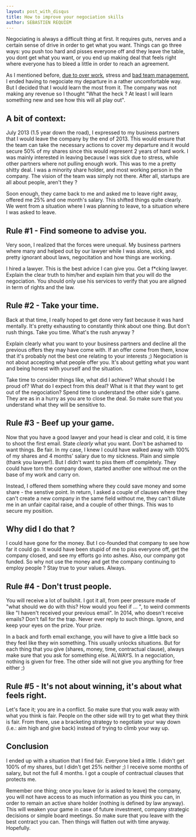 ```yaml
---
layout: post_with_disqus
title: How to improve your negociation skills
author: SEBASTIEN REQUIEM
---
```


<p class="intro">Negociating is always a difficult thing at first. It requires guts, nerves and a certain sense of drive in order to get what you want. Things can go three ways: you push too hard and pisses everyone off and they leave the table, you dont get what you want, or you end up making deal that feels right where everyone has to bleed a little in order to reach an agreement.</p>

As I mentioned before, [due to over work](http://sebastien.requiem.fr/2013/12/19/quit-your-startup-before-getting-sick.html), stress and [bad team management](http://sebastien.requiem.fr/2014/01/23/killing-the-ASAP-culture.html), I ended having to negociate my departure in a rather uncomfortable way. But I decided that I would learn the most from it. The company was not making any revenue so I thought "What the heck ? At least I will learn something new and see how this will all play out".

A bit of context:
--------------
July 2013 (1.5 year down the road), I expressed to my business partners that I would leave the company by the end of 2013. This would ensure that the team can take the necessary actions to cover my departure and it would secure 50% of my shares since this would represent 2 years of hard work. I was mainly interested in leaving because I was sick due to stress, while other partners where not pulling enough work. This was to me a pretty shitty deal. I was a minority share holder, and most working person in the company. The vision of the team was simply not there. After all, startups are all about people, aren't they ?

Soon enough, they came back to me and asked me to leave right away, offered me 25% and one month's salary. This shifted things quite clearly. We went from a situation where I was planning to leave, to a situation where I was asked to leave.

## Rule #1 - Find someone to advise you. ##

Very soon, I realized that the forces were unequal. My business partners where many and helped out by our lawyer while I was alone, sick, and pretty ignorant about laws, negocitation and how things are working.

I hired a lawyer. This is the best advice I can give you. Get a f*cking lawyer. Explain the clear truth to him/her and explain him that _you_ will do the negociation. You should only use his services to verify that you are aligned in term of rights and the law.

## Rule #2 - Take your time. ##

Back at that time, I really hoped to get done very fast because it was hard mentally. It's pretty exhausting to constantly think about one thing. But don't rush things. Take you time. What's the rush anyway ?

Explain clearly what you want to your business partners and decline all the previous offers they may have come with. If an offer come from them, know that it's probably not the best one relating to your interests ;) Negociation is not about accepting what people offer you. It's about getting what you want and being honest with yourself and the situation.

Take time to consider things like, what did I achieve? What should I be proud of? What do I expect from this deal? What is it that _they_ want to get out of the negociation? Spend time to understand the other side's game. They are as in a hurry as you are to close the deal. So make sure that you understand what they will be sensitive to.

## Rule #3 - Beef up your game. ##

Now that you have a good lawyer and your head is clear and cold, it is time to shoot the first email. State _clearly_ what you want. Don't be ashamed to want things. Be fair. In my case, I knew I could have walked away with 100% of my shares and 4 months' salary due to my sickness. Plain and simple (thank you lawyer!). But I didn't want to piss them off completely. They could have torn the company down, started another one without me on the base of my work and carry on.

Instead, I offered them something where they could save money and some share - the senstive point. In return, I asked a couple of clauses where they can't create a new company in the same field without me, they can't dilute me in an unfair capital raise, and a couple of other things. This was to secure my position.

## Why did I do that ? ##

I could have gone for the money. But I co-founded that company to see how far it could go. It would have been stupid of me to piss everyone off, get the company closed, and see my efforts go into ashes. Also, our company got funded. So why not use the money and get the company continuing to employ people ? Stay true to your values. Always.

## Rule #4 - Don't trust people. ##

You will receive a lot of bullshit. I got it all, from peer pressure made of "what should we do with this? How would you feel if ... ", to weird comments like "I haven't received your previous email". In 2014, who doesn't receive emails? Don't fall for the trap. Never ever reply to such things. Ignore, and keep your eyes on the prize. Your prize.

In a back and forth email exchange, you will have to give a little back so they feel like they win something. This usually unlocks situations. But for each thing that you give (shares, money, time, contractual clause), always make sure that you ask for something else. ALWAYS. In a negociation, nothing is given for free. The other side will not give you anything for free either ;)

## Rule #5 - It's not about winning, it's about what feels right. ##

Let's face it; you are in a conflict. So make sure that you walk away with what you think is fair. People on the other side will try to get what they think is fair. From there, use a bracketing strategy to negotiate your way down (i.e.: aim high and give back) instead of trying to climb your way up.

## Conclusion ##

I ended up with a situation that I find fair. Everyone bled a little. I didn't get 100% of my shares, but I didn't get 25% neither ;) I receive some months of salary, but not the full 4 months. I got a couple of contractual clauses that protects me.

Remember one thing; once you leave (or is asked to leave) the company, you will not have access to as much information as you think you can, in order to remain an active share holder (nothing is defined by law anyway). This will weaken your game in case of future investment, company strategic decisions or simple board meetings. So make sure that you leave with the best contract you can. Then things will flatten out with time anyway. Hopefully.
